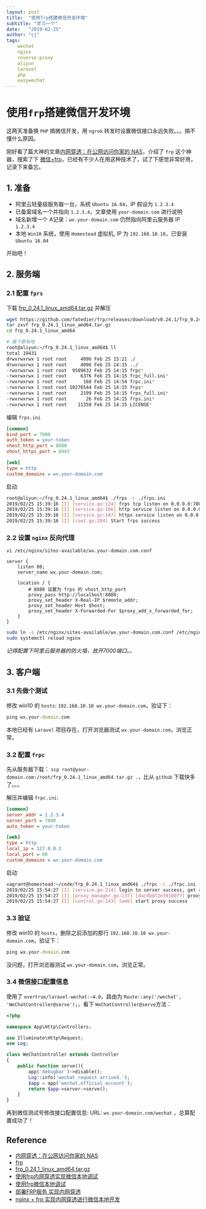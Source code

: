 ```yaml
---
layout: post
title:  "使用frp搭建微信开发环境"
subtitle: "学习一个"
date:   "2019-02-25"
author: "cj"
tags:
    wechat
    nginx
    reverse-proxy
    aliyun
    laravel
    php
    easywechat
---
```


# 使用`frp`搭建微信开发环境

这两天准备换 `PHP` 搞微信开发，用 `ngrok` 转发时设置微信接口永远失败。。。搞不懂什么原因。

刚好看了篇大神的文章[内网穿透：在公网访问你家的 NAS](https://zhuanlan.zhihu.com/p/57477087)，介绍了 `frp` 这个神器，搜索了下 [微信+frp](https://www.google.com/search?newwindow=1&biw=1918&bih=899&ei=wVVzXMj-M5mBk-4Pz8yX8As&q=frp+%E5%BE%AE%E4%BF%A1&oq=frp+%E5%BE%AE%E4%BF%A1&gs_l=psy-ab.3..33i160l2.13296496.13298428..13298904...0.0..0.275.2373.2-9....2..0....1..gws-wiz.......0i71j35i39j0i131j0i67j0j0i203j0i22i30.2pEwzUk5Oi8)，已经有不少人在用这种技术了，试了下感觉非常好用，记录下来备忘。

## 1. 准备

* 阿里云轻量级服务器一台，系统 `Ubuntu 16.04`，IP 假设为 `1.2.3.4`
* 已备案域名一个并指向 `1.2.3.4`，文章使用 `your-domain.com` 进行说明
* 域名新增一个 A记录：`wx.your-domain.com` 仍然指向阿里云服务器 IP `1.2.3.4`
* 本地 `Win10` 系统，使用 `Homestead` 虚拟机, IP 为 `192.168.10.10`，已安装 `Ubuntu 16.04`

开始吧！

## 2. 服务端

### 2.1 配置 `fprs` 

下载 [frp_0.24.1_linux_amd64.tar.gz](https://github.com/fatedier/frp/releases/download/v0.24.1/frp_0.24.1_linux_amd64.tar.gz) 并解压

```bash 
wget https://github.com/fatedier/frp/releases/download/v0.24.1/frp_0.24.1_linux_amd64.tar.gz
tar zxvf frp_0.24.1_linux_amd64.tar.gz
cd frp_0.24.1_linux_amd64

# 看下都有啥
root@aliyun:~/frp_0.24.1_linux_amd64$ ll
total 19431
drwxrwxrwx 1 root root     4096 Feb 25 15:21 ./
drwxrwxrwx 1 root root     4096 Feb 25 14:15 ../
-rwxrwxrwx 1 root root  9589632 Feb 25 14:15 frpc*
-rwxrwxrwx 1 root root     6376 Feb 25 14:15 frpc_full.ini*
-rwxrwxrwx 1 root root      168 Feb 25 14:54 frpc.ini*
-rwxrwxrwx 1 root root 10276544 Feb 25 14:15 frps*
-rwxrwxrwx 1 root root     2199 Feb 25 14:15 frps_full.ini*
-rwxrwxrwx 1 root root       26 Feb 25 14:15 frps.ini*
-rwxrwxrwx 1 root root    11358 Feb 25 14:15 LICENSE*
```

编辑 `frps.ini`

```ini
[common]
bind_port = 7000
auth_token = your-token
vhost_http_port = 8080
vhost_https_port = 8443

[web]
type = http
custom_domains = wx.your-domain.com
```

启动

```bash
root@aliyun:~/frp_0.24.1_linux_amd64$ ./frps -c ./frps.ini
2019/02/25 15:39:16 [I] [service.go:124] frps tcp listen on 0.0.0.0:7000
2019/02/25 15:39:16 [I] [service.go:166] http service listen on 0.0.0.0:8080
2019/02/25 15:39:16 [I] [service.go:187] https service listen on 0.0.0.0:8443
2019/02/25 15:39:16 [I] [root.go:204] Start frps success
```

### 2.2 设置 `nginx` 反向代理

`vi /etc/nginx/sites-available/wx.your-domain.com.conf`

```nginx
server {
    listen 80;
    server_name wx.your-domain.com;

    location / {
        # 8080 设置为 frps 的 vhost_http_port
        proxy_pass http://localhost:8080; 
        proxy_set_header X-Real-IP $remote_addr;
        proxy_set_header Host $host;
        proxy_set_header X-Forwarded-For $proxy_add_x_forwarded_for;
    }
}
```

```bash
sudo ln -s /etc/nginx/sites-available/wx.your-domain.com.conf /etc/nginx/sites-enabled/wx.your-domain.com.conf
sudo systemctl reload nginx
```

*记得配置下阿里云服务器的防火墙，放开7000端口。。*

## 3. 客户端

### 3.1 先做个测试

修改 win10 的 `hosts`:
`192.168.10.10 wx.your-domain.com`，验证下：

```bat
ping wx.your-domain.com
```

本地已经有 `Laravel` 项目存在，打开浏览器测试 `wx.your-domain.com`，浏览正常。

### 3.2 配置 `frpc`

先从服务器下载： `scp root@your-domain.com:/root/frp_0.24.1_linux_amd64.tar.gz .`，比从 `github` 下载快多了。。。

解压并编辑 `frpc.ini`:

```ini
[common]
server_addr = 1.2.3.4
server_port = 7000
auto_token = your-token

[web]
type = http
local_ip = 127.0.0.1
local_port = 80
custom_domains = wx.your-domain.com
```

启动

```bash
vagrant@homestead:~/code/frp_0.24.1_linux_amd64$ ./frpc -c ./frpc.ini
2019/02/25 15:54:27 [I] [service.go:214] login to server success, get run id [dacdb8f2e391b0f7], server udp port [0]
2019/02/25 15:54:27 [I] [proxy_manager.go:137] [dacdb8f2e391b0f7] proxy added: [web]
2019/02/25 15:54:27 [I] [control.go:143] [web] start proxy success
```

### 3.3 验证

修改 win10 的 `hosts`，删除之前添加的那行 `192.168.10.10 wx.your-domain.com`，验证下：

```bat
ping wx.your-domain.com
```
没问题，打开浏览器测试 `wx.your-domain.com`，浏览正常。

### 3.4 微信接口配置信息

使用了 `overtrue/laravel-wechat:~4.0`，路由为 `Route::any('/wechat', 'WeChatController@serve');`，看下 `WeChatController@serve`方法：

```php
<?php

namespace App\Http\Controllers;

use Illuminate\Http\Request;
use Log;

class WeChatController extends Controller
{
    public function serve(){
        app('debugbar')->disable();
        Log::info('wechat request arrived.');
        $app = app('wechat.official_account');
        return $app->server->serve();
    }
}
```

再到微信测试号修改接口配置信息:
URL: `wx.your-domain.com/wechat`
，总算配置成功了！

## Reference

* [内网穿透：在公网访问你家的 NAS](https://zhuanlan.zhihu.com/p/57477087)
* [frp](https://github.com/fatedier/frp)
* [frp_0.24.1_linux_amd64.tar.gz](https://github.com/fatedier/frp/releases/download/v0.24.1/frp_0.24.1_linux_amd64.tar.gz)
* [使用frp内网穿透实现微信本地调试](https://www.lwhweb.com/2017/11/02/use-frp-forward-wechat-message-local-machine/)
* [使用frp微信本地调试](https://www.jianshu.com/p/16d7ff75257a)
* [部署FRP服务 实现内网穿透](https://lfire.github.io/2017/11/15/deploy-the-frp-server/)
* [nginx + frp 实现内网穿透进行微信本地开发](https://blog.csdn.net/jackymvc/article/details/80594619)
